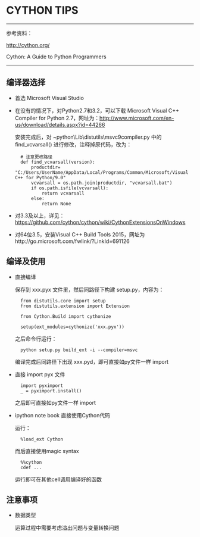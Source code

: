 CYTHON TIPS
=============================

---

参考资料：

http://cython.org/

Cython: A Guide to Python Programmers

---

编译器选择
------------------

- 首选 Microsoft Visual Studio

- 在没有的情况下，对Python2.7和3.2，可以下载 Microsoft Visual C++ Compiler for Python 2.7，网址为：http://www.microsoft.com/en-us/download/details.aspx?id=44266

    安装完成后，对 ~python\Lib\distutils\msvc9compiler.py 中的 find_vcvarsall() 进行修改，注释掉原代码，改为：

        # 注意更改路径
        def find_vcvarsall(version):
            productdir= "C:/Users/UserName/AppData/Local/Programs/Common/Microsoft/Visual C++ for Python/9.0"
            vcvarsall = os.path.join(productdir, "vcvarsall.bat")
            if os.path.isfile(vcvarsall):
                return vcvarsall
            else:
                return None

- 对3.3及以上，详见：https://github.com/cython/cython/wiki/CythonExtensionsOnWindows

- 对64位3.5，安装Visual C++ Build Tools 2015，网址为http://go.microsoft.com/fwlink/?LinkId=691126


编译及使用
-------------------

- 直接编译
    
    保存到 xxx.pyx 文件里，然后同路径下构建 setup.py，内容为：

        from distutils.core import setup
        from distutils.extension import Extension
    
        from Cython.Build import cythonize

        setup(ext_modules=cythonize('xxx.pyx'))

    之后命令行运行：

        python setup.py build_ext -i --compiler=msvc

    编译完成后同路径下出现 xxx.pyd，即可直接如py文件一样 import

- 直接 import pyx 文件
    
        import pyximport
        _ = pyximport.install()

    之后即可直接如py文件一样 import

- ipython note book 直接使用Cython代码

    运行：

        %load_ext Cython

    而后直接使用magic syntax

        %%cython
        cdef ...

    运行即可在其他cell调用编译好的函数
         
注意事项
----------------

- 数据类型
    
    运算过程中需要考虑溢出问题与变量转换问题